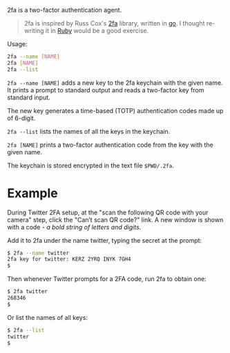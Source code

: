
2fa is a two-factor authentication agent.

> 2fa is inspired by Russ Cox's [2fa](https://github.com/rsc/2fa) library, written in [go](https://golang.org/). I thought re-writing it in [Ruby](https://www.ruby-lang.org/en/) would be a good exercise.

Usage:

```bash
2fa --name [NAME]
2fa [NAME]
2fa --list
```

`2fa --name [NAME]` adds a new key to the 2fa keychain with the given name. It prints a prompt to standard output and reads a two-factor key from standard input.

The new key generates a time-based (TOTP) authentication codes made up of 6-digit.

`2fa --list` lists the names of all the keys in the keychain.

`2fa [NAME]` prints a two-factor authentication code from the key with the given name.

The keychain is stored encrypted in the text file `$PWD/.2fa`.

# Example

During Twitter 2FA setup, at the "scan the following QR code with your camera" step, click the "Can’t scan QR code?" link. A new window is shown with a code - *a bold string of letters and digits*.

Add it to 2fa under the name twitter, typing the secret at the prompt:

```bash
$ 2fa --name twitter
2fa key for twitter: KERZ 2YRQ INYK 7GH4
$
```
Then whenever Twitter prompts for a 2FA code, run 2fa to obtain one:

```bash
$ 2fa twitter
268346
$
```

Or list the names of all keys:

```bash
$ 2fa --list
twitter
$
```
